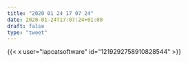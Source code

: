 ```yaml
---
title: "2020 01 24 17 07 24"
date: 2020-01-24T17:07:24+01:00
draft: false
type: "tweet"
---
```


{{< x user="lapcatsoftware" id="1219292758910828544" >}}
